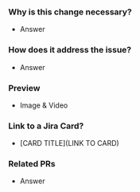 ### Why is this change necessary?
- Answer

### How does it address the issue?
- Answer

### Preview
- Image & Video

### Link to a Jira Card?
- [CARD TITLE](LINK TO CARD)

### Related PRs
- Answer
